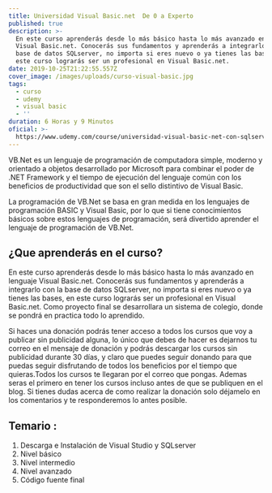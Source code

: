 ```yaml
---
title: Universidad Visual Basic.net  De 0 a Experto
published: true
description: >-
  En este curso aprenderás desde lo más básico hasta lo más avanzado en lenguaje
  Visual Basic.net. Conocerás sus fundamentos y aprenderás a integrarlo con la
  base de datos SQLserver, no importa si eres nuevo o ya tienes las bases, en
  este curso lograrás ser un profesional en Visual Basic.net. 
date: 2019-10-25T21:22:55.557Z
cover_image: /images/uploads/curso-visual-basic.jpg
tags:
  - curso
  - udemy
  - visual basic
  - ''
duration: 6 Horas y 9 Minutos
oficial: >-
  https://www.udemy.com/course/universidad-visual-basic-net-con-sqlserver-de-0-a-experto/
---
```

VB.Net es un lenguaje de programación de computadora simple, moderno y orientado a objetos desarrollado por Microsoft para combinar el poder de .NET Framework y el tiempo de ejecución del lenguaje común con los beneficios de productividad que son el sello distintivo de Visual Basic. 

La programación de VB.Net se basa en gran medida en los lenguajes de programación BASIC y Visual Basic, por lo que si tiene conocimientos básicos sobre estos lenguajes de programación, será divertido aprender el lenguaje de programación de VB.Net.

## ¿Que aprenderás en el curso?

En este curso aprenderás desde lo más básico hasta lo más avanzado en lenguaje Visual Basic.net. Conocerás sus fundamentos y aprenderás a integrarlo con la base de datos SQLserver, no importa si eres nuevo o ya tienes las bases, en este curso lograrás ser un profesional en Visual Basic.net. Como proyecto final se desarrollara un sistema de colegio, donde se pondrá en practica todo lo aprendido.

Si haces una donación podrás tener acceso a todos los cursos que voy a publicar sin publicidad alguna, lo único que debes de hacer es dejarnos tu correo en el mensaje de donación y podrás descargar los cursos sin publicidad durante 30 días, y claro que puedes seguir donando para que puedas seguir disfrutando de todos los beneficios por el tiempo que quieras.Todos los cursos te llegaran por el correo que pongas. Ademas seras el primero en tener los cursos incluso antes de que se publiquen en el blog. Si tienes dudas acerca de como realizar la donación solo déjamelo en los comentarios y te responderemos lo antes posible.

## Temario :

1. Descarga e Instalación de Visual Studio y SQLserver
2. Nivel básico
3. Nivel intermedio
4. Nivel avanzado
5. Código fuente final
